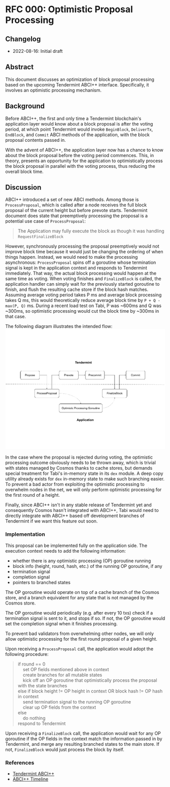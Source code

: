 # RFC 000: Optimistic Proposal Processing

## Changelog

- 2022-08-16: Initial draft

## Abstract

This document discusses an optimization of block proposal processing based on
the upcoming Tendermint ABCI++ interface. Specifically, it involves an optimistic
processing mechanism.

## Background

Before ABCI++, the first and only time a Tendermint blockchain's application layer
would know about a block proposal is after the voting period, at which point Tendermint
would invoke `BeginBlock`, `DeliverTx`, `EndBlock`, and `Commit` ABCI methods of
the application, with the block proposal contents passed in.

With the advent of ABCI++, the application layer now has a chance to know about the
block proposal before the voting period commences. This, in theory, presents an
opportunity for the application to optimistically process the block proposal in
parallel with the voting process, thus reducing the overall block time.

## Discussion

ABCI++ introduced a set of new ABCI methods. Among those is `ProcessProposal`, which is
called after a node receives the full block proposal of the current height but before
prevote starts. Tendermint document does state that preemptively processing the proposal
is a potential use case of `ProcessProposal`:
> The Application may fully execute the block as though it was handling `RequestFinalizeBlock`

However, synchronously processing the proposal preemptively would not improve block time
because it would just be changing the ordering of when things happen. Instead, we would
need to make the processing asynchronous: `ProcessProposal` spins off a goroutine whose
termination signal is kept in the application context and responds to Tendermint immediately.
That way, the actual block processing would happen at the same time as voting. When voting
finishes and `FinalizeBlock` is called, the application handler can simply wait for the
previously started goroutine to finish, and flush the resulting cache store if the block
hash matches. Assuming average voting period takes P ms and average block processing takes
Q ms, this would theoretically reduce average block time by `P + Q - max(P, Q)` ms. During
a recent load test on Tabi, P was ~600ms and Q was ~300ms, so optimistic processing would
cut the block time by ~300ms in that case.

The following diagram illustrates the intended flow:
![Flow](./optimistic_processing.png)

In the case where the proposal is rejected during voting, the optimistic processing outcome
obviously needs to be thrown away, which is trivial with states managed by Cosmos thanks to
cache stores, but demands special treatment for Tabi's in-memory state in its `dex` module. A
deep copy utility already exists for `dex` in-memory state to make such branching easier. To
prevent a bad actor from exploiting the optimistic processing to overwhelm nodes in the net,
we will only perform optimistic processing for the first round of a height.

Finally, since ABCI++ isn't in any stable release of Tendermint yet and consequently Cosmos
hasn't integrated with ABCI++, Tabi would need to directly integrate with ABCI++ based off
development branches of Tendermint if we want this feature out soon.

### Implementation
This proposal can be implemented fully on the application side. The execution context needs to
add the following information:
- whether there is any optimistic processing (OP) goroutine running
- block info (height, round, hash, etc.) of the running OP goroutine, if any
- termination signal
- completion signal
- pointers to branched states

The OP goroutine would operate on top of a cache branch of the Cosmos store, and a branch
equivalent for any state that is not managed by the Cosmos store.

The OP goroutine would periodically (e.g. after every 10 txs) check if a termination signal is sent
to it, and stops if so. If not, the OP goroutine would set the completion signal when it finishes
processing.

To prevent bad validators from overwhelming other nodes, we will only allow optimistic processing
for the first round proposal of a given height.

Upon receiving a `ProcessProposal` call, the application would adopt the following procedure:
> if round == 0<br>
> &nbsp;&nbsp;&nbsp;&nbsp;set OP fields mentioned above in context<br>
> &nbsp;&nbsp;&nbsp;&nbsp;create branches for all mutable states<br>
> &nbsp;&nbsp;&nbsp;&nbsp;kick off an OP goroutine that optimistically process the proposal with the state branches<br>
> else if block height != OP height in context OR block hash != OP hash in context<br>
> &nbsp;&nbsp;&nbsp;&nbsp;send termination signal to the running OP goroutine<br>
> &nbsp;&nbsp;&nbsp;&nbsp;clear up OP fields from the context<br>
> else<br>
> &nbsp;&nbsp;&nbsp;&nbsp;do nothing<br>
> respond to Tendermint

Upon receiving a `FinalizeBlock` call, the application would wait for any OP goroutine if the OP
fields in the context match the information passed in by Tendermint, and merge any resulting branched
states to the main store. If not, `FinalizeBlock` would just process the block by itself.

### References

- [Tendermint ABCI++](https://docs.tendermint.com/master/spec/abci++/abci++_methods.html#new-methods-introduced-in-abci)
- [ABCI++ Timeline](https://blog.cosmos.network/the-tendermint-council-and-the-path-to-delivering-abci-d6deb9e0fc7f)
